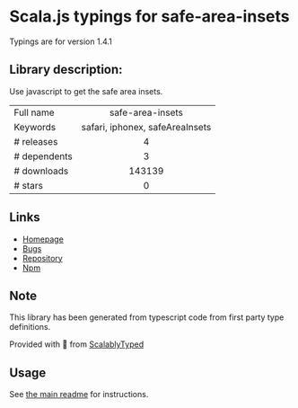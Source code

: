 
# Scala.js typings for safe-area-insets

Typings are for version 1.4.1

## Library description:
Use javascript to get the safe area insets.

|                    |                 |
| ------------------ | :-------------: |
| Full name          | safe-area-insets |
| Keywords           | safari, iphonex, safeAreaInsets |
| # releases         | 4 |
| # dependents       | 3 |
| # downloads        | 143139 |
| # stars            | 0 |

## Links
- [Homepage](https://github.com/zhetengbiji/safeAreaInsets#readme)
- [Bugs](https://github.com/zhetengbiji/safeAreaInsets/issues)
- [Repository](https://github.com/zhetengbiji/safeAreaInsets)
- [Npm](https://www.npmjs.com/package/safe-area-insets)
    


## Note
This library has been generated from typescript code from first party type definitions.

Provided with :purple_heart: from [ScalablyTyped](https://github.com/oyvindberg/ScalablyTyped)

## Usage
See [the main readme](../../readme.md) for instructions.


